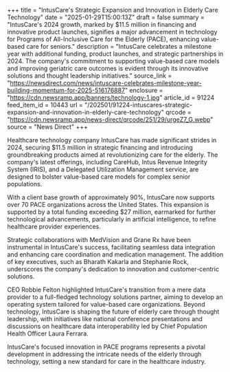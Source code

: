 +++
title = "IntusCare's Strategic Expansion and Innovation in Elderly Care Technology"
date = "2025-01-29T15:00:13Z"
draft = false
summary = "IntusCare's 2024 growth, marked by $11.5 million in financing and innovative product launches, signifies a major advancement in technology for Programs of All-Inclusive Care for the Elderly (PACE), enhancing value-based care for seniors."
description = "IntusCare celebrates a milestone year with additional funding, product launches, and strategic partnerships in 2024. The company's commitment to supporting value-based care models and improving geriatric care outcomes is evident through its innovative solutions and thought leadership initiatives."
source_link = "https://newsdirect.com/news/intuscare-celebrates-milestone-year-building-momentum-for-2025-516176887"
enclosure = "https://cdn.newsramp.app/banners/technology-1.jpg"
article_id = 91224
feed_item_id = 10443
url = "/202501/91224-intuscares-strategic-expansion-and-innovation-in-elderly-care-technology"
qrcode = "https://cdn.newsramp.app/news-direct/qrcode/251/29/urgeZ7_G.webp"
source = "News Direct"
+++

<p>Healthcare technology company IntusCare has made significant strides in 2024, securing $11.5 million in strategic financing and introducing groundbreaking products aimed at revolutionizing care for the elderly. The company's latest offerings, including CareHub, Intus Revenue Integrity System (IRIS), and a Delegated Utilization Management service, are designed to bolster value-based care models for complex senior populations.</p><p>With a client base growth of approximately 90%, IntusCare now supports over 70 PACE organizations across the United States. This expansion is supported by a total funding exceeding $27 million, earmarked for further technological advancements, particularly in artificial intelligence, to refine healthcare provider experiences.</p><p>Strategic collaborations with MedVision and Grane Rx have been instrumental in IntusCare's success, facilitating seamless data integration and enhancing care coordination and medication management. The addition of key executives, such as Bharath Kakarla and Stephanie Rock, underscores the company's dedication to innovation and customer-centric solutions.</p><p>CEO Robbie Felton highlighted IntusCare's transition from a mere data provider to a full-fledged technology solutions partner, aiming to develop an operating system tailored for value-based care organizations. Beyond technology, IntusCare is shaping the future of elderly care through thought leadership, with initiatives like national conference presentations and discussions on healthcare data interoperability led by Chief Population Health Officer Laura Ferrara.</p><p>IntusCare's focused innovation in PACE programs represents a pivotal development in addressing the intricate needs of the elderly through technology, setting a new standard for care in the healthcare industry.</p>